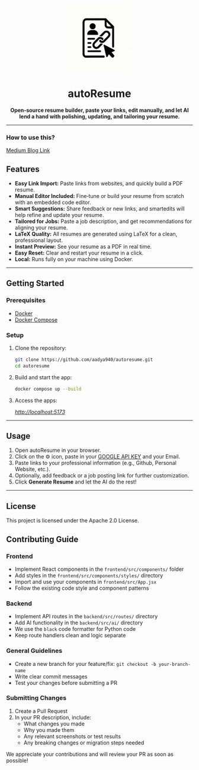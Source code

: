 <p align="center">
  <img src="main_app/frontend/public/autoresume-logo.png" alt="autoResume Logo" title="autoResume Logo" width="180"/>
</p>

<h1 align="center">autoResume</h1>

<p align="center">
  <b>Open‑source resume builder, paste your links, edit manually, and let AI lend a hand with polishing, updating, and tailoring your resume.</b>
</p>

---

### How to use this?

[Medium Blog Link](https://medium.com/@aadyachinubhai/autoresume-copy-and-paste-links-its-that-simple-8e50e6d155a1)

## Features

- <b>Easy Link Import:</b> Paste links from websites, and quickly build a PDF resume.
- <b>Manual Editor Included:</b> Fine‑tune or build your resume from scratch with an embedded code editor.
- <b>Smart Suggestions:</b>  Share feedback or new links, and smartedits will help refine and update your resume.
- <b>Tailored for Jobs:</b> Paste a job description, and get recommendations for aligning your resume.
- <b>LaTeX Quality:</b> All resumes are generated using LaTeX for a clean, professional layout.
- <b>Instant Preview:</b> See your resume as a PDF in real time.
- <b>Easy Reset:</b> Clear and restart your resume in a click.
- <b>Local:</b> Runs fully on your machine using Docker.

---

## Getting Started

### Prerequisites
- [Docker](https://www.docker.com/get-started)
- [Docker Compose](https://docs.docker.com/compose/)

### Setup

1. Clone the repository:
   ```bash
   git clone https://github.com/aadya940/autoresume.git
   cd autoresume
   ```
2. Build and start the app:
   ```bash
   docker compose up --build
   ```
3. Access the apps:
   
   [_http://localhost:5173_](http://localhost:5173)
---

## Usage

1. Open autoResume in your browser.
2. Click on the :gear: icon, paste in your [GOOGLE API KEY](https://aistudio.google.com/) and your Email. 
3. Paste links to your professional information (e.g., Github, Personal Website, etc.).
4. Optionally, add feedback or a job posting link for further customization.
5. Click <b>Generate Resume</b> and let the AI do the rest!

---

## License

This project is licensed under the Apache 2.0 License.

## Contributing Guide

### Frontend
- Implement React components in the `frontend/src/components/` folder
- Add styles in the `frontend/src/components/styles/` directory
- Import and use your components in `frontend/src/App.jsx`
- Follow the existing code style and component patterns

### Backend
- Implement API routes in the `backend/src/routes/` directory
- Add AI functionality in the `backend/src/ai/` directory
- We use the `black` code formatter for Python code
- Keep route handlers clean and logic separate

### General Guidelines
- Create a new branch for your feature/fix: `git checkout -b your-branch-name`
- Write clear commit messages
- Test your changes before submitting a PR

### Submitting Changes
1. Create a Pull Request
2. In your PR description, include:
   - What changes you made
   - Why you made them
   - Any relevant screenshots or test results
   - Any breaking changes or migration steps needed

We appreciate your contributions and will review your PR as soon as possible!
